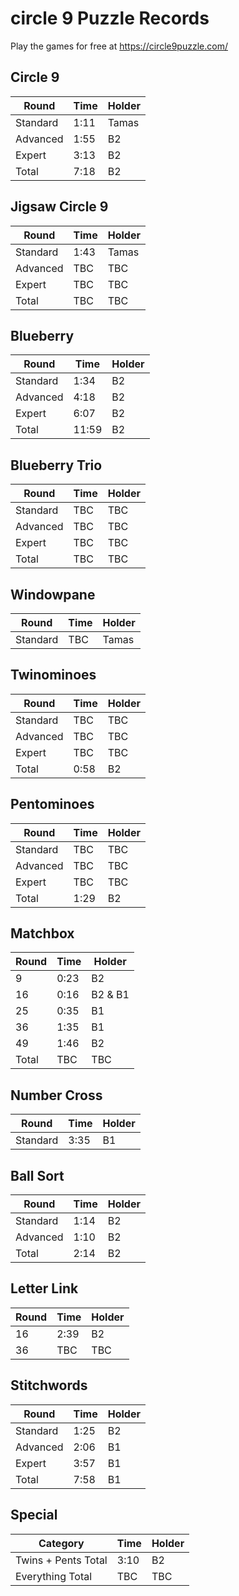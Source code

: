 # circle 9 Puzzle Records

Play the games for free at https://circle9puzzle.com/

## Circle 9 

| Round | Time | Holder |
| ----- | ---- | ------ |
| Standard | 1:11 | Tamas |
| Advanced | 1:55 | B2 |
| Expert | 3:13 | B2 |
| Total | 7:18 | B2 |

## Jigsaw Circle 9

| Round | Time | Holder |
| ----- | ---- | ------ |
| Standard | 1:43 | Tamas |
| Advanced | TBC | TBC |
| Expert | TBC | TBC |
| Total | TBC | TBC |

## Blueberry

| Round | Time | Holder |
| ----- | ---- | ------ |
| Standard | 1:34 | B2 |
| Advanced | 4:18 | B2 |
| Expert | 6:07 | B2 |
| Total | 11:59 | B2 |

## Blueberry Trio

| Round | Time | Holder |
| ----- | ---- | ------ |
| Standard | TBC | TBC |
| Advanced | TBC | TBC |
| Expert | TBC | TBC |
| Total | TBC | TBC |

## Windowpane

| Round | Time | Holder |
| ----- | ---- | ------ |
| Standard | TBC | Tamas |

## Twinominoes

| Round | Time | Holder |
| ----- | ---- | ------ |
| Standard | TBC | TBC |
| Advanced | TBC | TBC |
| Expert | TBC | TBC |
| Total | 0:58 | B2 |

## Pentominoes

| Round | Time | Holder |
| ----- | ---- | ------ |
| Standard | TBC | TBC |
| Advanced | TBC | TBC |
| Expert | TBC | TBC |
| Total | 1:29 | B2 |

## Matchbox

| Round | Time | Holder |
| ----- | ---- | ------ |
| 9 | 0:23 | B2 |
| 16 | 0:16 | B2 & B1 |
| 25 | 0:35 | B1 |
| 36 | 1:35 | B1 |
| 49 | 1:46 | B2 |
| Total | TBC | TBC |

## Number Cross

| Round | Time | Holder |
| ----- | ---- | ------ |
| Standard | 3:35 | B1 |

## Ball Sort

| Round | Time | Holder |
| ----- | ---- | ------ |
| Standard | 1:14 | B2 |
| Advanced | 1:10 | B2 |
| Total | 2:14 | B2 |

## Letter Link

| Round | Time | Holder |
| ----- | ---- | ------ |
| 16 | 2:39 | B2 |
| 36 | TBC | TBC |

## Stitchwords

| Round | Time | Holder |
| ----- | ---- | ------ |
| Standard | 1:25 | B2 |
| Advanced | 2:06 | B1 |
| Expert | 3:57 | B1 |
| Total | 7:58 | B1 |

## Special

| Category | Time | Holder |
| ----- | ---- | ------ |
| Twins + Pents Total | 3:10 | B2 |
| Everything Total | TBC | TBC |
